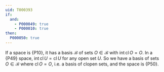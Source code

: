```yaml
---
uid: T000393
if:
  and:
    - P000049: true
    - P000010: true
then:
  P000050: true
---
```


If a space is {P10}, it has a basis $\mathcal B$ of sets $O\in\mathcal B$ with $\operatorname{int}\operatorname{cl}O=O$. In a {P49} space, $\operatorname{int}\operatorname{cl}U=\operatorname{cl}U$ for any open set $U$. So we have a basis of sets $O\in\mathcal B$ where $\operatorname{cl}O=O$, i.e. a basis of clopen sets, and the space is {P50}.
